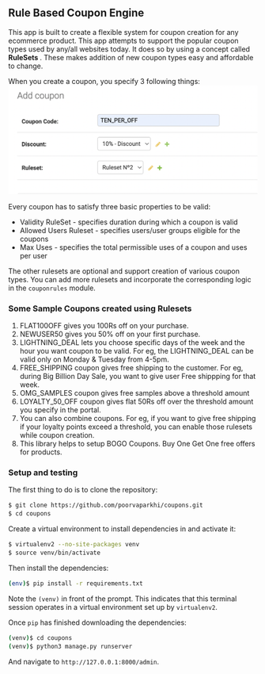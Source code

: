 ## Rule Based Coupon Engine ###

This app is built to create a flexible system for coupon creation for any ecommerce product.
This app attempts to support the popular coupon types used by any/all websites today.
It does so by using a concept called <b>RuleSets  </b>. These makes addition of new coupon types easy and affordable to change.

When you create a coupon, you specify 3 following things:
<img src="img_2.png" width="600">

Every coupon has to satisfy three basic properties to be valid:
* Validity RuleSet - specifies duration during which a coupon is valid
* Allowed Users Ruleset - specifies users/user groups eligible for the coupons
* Max Uses - specifies the total permissible uses of a coupon and uses per user

The other rulesets are optional and support creation of various coupon types. You can add more rulesets and incorporate the corresponding logic in the `couponrules` module.

### Some Sample Coupons created using Rulesets

1. FLAT100OFF gives you 100Rs off on your purchase. 
2. NEWUSER50 gives you 50% off on your first purchase.
3. LIGHTNING_DEAL lets you choose specific days of the week and the hour you want coupon to be valid. For eg, the LIGHTNING_DEAL can be valid only on Monday & Tuesday from 4-5pm. 
4. FREE_SHIPPING coupon gives free shipping to the customer. For eg, during Big Billion Day Sale, you want to give user Free shippping for that week.
5. OMG_SAMPLES coupon gives free samples above a threshold amount
6. LOYALTY_50_OFF coupon gives flat 50Rs off over the threshold amount you specify in the portal.
7. You can also combine coupons. For eg, if you want to give free shipping if your loyalty points exceed a threshold, you can enable those rulesets while coupon creation.
8. This library helps to setup BOGO Coupons. Buy One Get One free offers for products.

### Setup and testing

The first thing to do is to clone the repository:

```sh
$ git clone https://github.com/poorvaparkhi/coupons.git
$ cd coupons
```

Create a virtual environment to install dependencies in and activate it:

```sh
$ virtualenv2 --no-site-packages venv
$ source venv/bin/activate
```

Then install the dependencies:

```sh
(env)$ pip install -r requirements.txt
```
Note the `(venv)` in front of the prompt. This indicates that this terminal
session operates in a virtual environment set up by `virtualenv2`.

Once `pip` has finished downloading the dependencies:
```sh
(venv)$ cd coupons
(venv)$ python3 manage.py runserver
```
And navigate to `http://127.0.0.1:8000/admin`.
